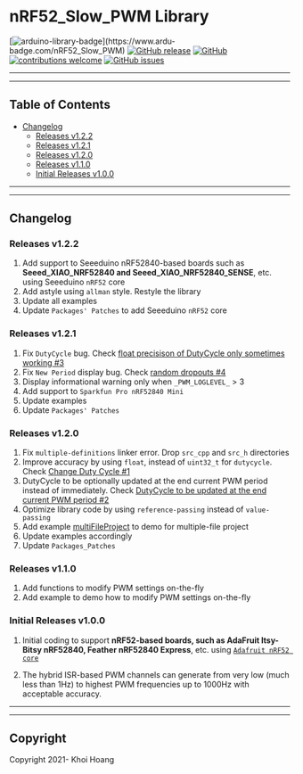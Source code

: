 # nRF52_Slow_PWM Library

[![arduino-library-badge](https://www.ardu-badge.com/badge/nRF52_Slow_PWM.svg?)](https://www.ardu-badge.com/nRF52_Slow_PWM)
[![GitHub release](https://img.shields.io/github/release/khoih-prog/nRF52_Slow_PWM.svg)](https://github.com/khoih-prog/nRF52_Slow_PWM/releases)
[![GitHub](https://img.shields.io/github/license/mashape/apistatus.svg)](https://github.com/khoih-prog/nRF52_Slow_PWM/blob/master/LICENSE)
[![contributions welcome](https://img.shields.io/badge/contributions-welcome-brightgreen.svg?style=flat)](#Contributing)
[![GitHub issues](https://img.shields.io/github/issues/khoih-prog/nRF52_Slow_PWM.svg)](http://github.com/khoih-prog/nRF52_Slow_PWM/issues)

---
---

## Table of Contents

* [Changelog](#changelog)
  * [Releases v1.2.2](#releases-v122)
  * [Releases v1.2.1](#releases-v121)
  * [Releases v1.2.0](#releases-v120)
  * [Releases v1.1.0](#releases-v110)
  * [Initial Releases v1.0.0](#Initial-Releases-v100)

---
---

## Changelog

### Releases v1.2.2

1. Add support to Seeeduino nRF52840-based boards such as **Seeed_XIAO_NRF52840 and Seeed_XIAO_NRF52840_SENSE**, etc. using Seeeduino `nRF52` core
2. Add astyle using `allman` style. Restyle the library
3. Update all examples
4. Update `Packages' Patches` to add Seeeduino `nRF52` core

### Releases v1.2.1

1. Fix `DutyCycle` bug. Check [float precisison of DutyCycle only sometimes working #3](https://github.com/khoih-prog/SAMD_Slow_PWM/issues/3)
2. Fix `New Period` display bug. Check [random dropouts #4](https://github.com/khoih-prog/SAMD_Slow_PWM/issues/4)
3. Display informational warning only when `_PWM_LOGLEVEL_` > 3
4. Add support to `Sparkfun Pro nRF52840 Mini`
5. Update examples
6. Update `Packages' Patches`

### Releases v1.2.0

1. Fix `multiple-definitions` linker error. Drop `src_cpp` and `src_h` directories
2. Improve accuracy by using `float`, instead of `uint32_t` for `dutycycle`. Check [Change Duty Cycle #1](https://github.com/khoih-prog/ESP8266_PWM/issues/1#issuecomment-1024969658)
3. DutyCycle to be optionally updated at the end current PWM period instead of immediately. Check [DutyCycle to be updated at the end current PWM period #2](https://github.com/khoih-prog/ESP8266_PWM/issues/2)
4. Optimize library code by using `reference-passing` instead of `value-passing`
5. Add example [multiFileProject](examples/multiFileProject) to demo for multiple-file project
6. Update examples accordingly
7. Update `Packages_Patches`

### Releases v1.1.0

1. Add functions to modify PWM settings on-the-fly
2. Add example to demo how to modify PWM settings on-the-fly

### Initial Releases v1.0.0

1. Initial coding to support **nRF52-based boards, such as AdaFruit Itsy-Bitsy nRF52840, Feather nRF52840 Express**, etc. using [`Adafruit nRF52 core`](https://github.com/adafruit/Adafruit_nRF52_Arduino)

2. The hybrid ISR-based PWM channels can generate from very low (much less than 1Hz) to highest PWM frequencies up to 1000Hz with acceptable accuracy.

---
---

## Copyright

Copyright 2021- Khoi Hoang


